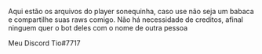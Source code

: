 Aqui estão os arquivos do player sonequinha, caso use não seja um babaca e compartilhe suas raws comigo.
Não há necessidade de creditos, afinal ninguem quer o bot deles com o nome de outra pessoa

Meu Discord Tio#7717
